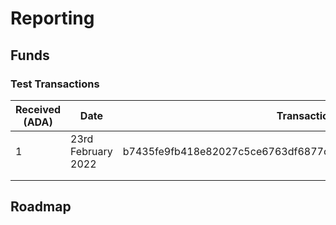 # Reporting

## Funds

### Test Transactions

| Received (ADA) | Date               | Transaction ID                                                   |
| -------------- | ------------------ | ---------------------------------------------------------------- |
| 1              | 23rd February 2022 | b7435fe9fb418e82027c5ce6763df6877ce57f1574f28f5230e855378fffe63f |
|                |                    |                                                                  |
|                |                    |                                                                  |

## Roadmap



